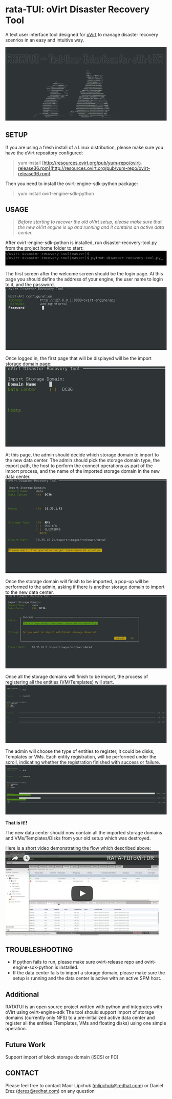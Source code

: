 # rata-TUI: oVirt Disaster Recovery Tool
A text user interface tool designed for [oVirt](https://www.ovirt.org/) to manage disaster recovery scenrios in an easy and intuitive way.

![rata-TUI home scrreen logo](/sources/rata-TUI_home_screen.png)

## SETUP
If you are using a fresh install of a Linux distribution, please make sure you have the
oVirt repository configured:

> yum install [http://resources.ovirt.org/pub/yum-repo/ovirt-release36.rpm](http://resources.ovirt.org/pub/yum-repo/ovirt-release36.rpm)

Then you need to install the ovirt-engine-sdk-python package:

> yum install ovirt-engine-sdk-python

## USAGE

> *Before starting to recover the old oVirt setup, please make sure that the new oVirt engine is up and running
> and it contains an active data center.*

After ovirt-engine-sdk-python is installed, run disaster-recovery-tool.py from the project home folder to start:
![run python script](/sources/run_python.png)

The first screen after the welcome screen should be the login page.
At this page you should define the address of your engine, the user name to login to it, and the password.
![run python script](/sources/login_page.png)

Once logged in, the first page that will be displayed will be the import storage domain page:
![run python script](/sources/import_storage_domain.png)

At this page, the admin should decide which storage domain to import to the new data center.
The admin should pick the storage domain type, the export path, the host to perform the connect operations as part of the import process, and the name of the imported storage domain in the new data center.
![run python script](/sources/import_sd_on_progress.png)

Once the storage domain will finish to be imported, a pop-up will be performed to the admin, asking if there is another storage domain to import to the new data center.
![run python script](/sources/import_succeeded_any_more_question.png)

Once all the storage domains will finish to be import, the process of registering all the entities (VM/Templates) will start.
![run python script](/sources/Register_all_unregistered_entities.png)

The admin will choose the type of entities to register, it could be disks, Templates or VMs.
Each entity registration, will be performed under the scroll, indicating whether the registration finished with success or failure.
![run python script](/sources/Register_on_progress.png)

__That is it!!__

The new data center should now contain all the imported storage domains and VMs/Templates/Disks from your old setup which was destroyed.

Here is a short video demonstrating the flow which described above:
[![DR_video](/sources/thumb_video.png)](https://www.youtube.com/embed/2QoGfYjTNf0)

## TROUBLESHOOTING

* If python fails to run, please make sure ovirt-release repo and ovirt-engine-sdk-python is installed.
* If the data center fails to import a storage domain, please make sure the setup is running and the data center is active with an active SPM host.

## Additional

RATATUI is an open source project written with python and integrates with oVirt using ovirt-engine-sdk
The tool should support import of storage domains (currently only NFS) to a pre-initialized active data center and register all the entities (Templates, VMs and floating disks) using one simple operation.

## Future Work

Support import of block storage domain (iSCSI or FC)

## CONTACT
Please feel free to contact Maor Lipchuk (mlipchuk@redhat.com) or Daniel Erez (derez@redhat.com) on any question
